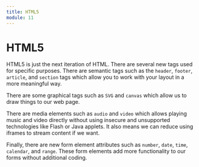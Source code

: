 ```yaml
---
title: HTML5
module: 11
---
```


# HTML5

HTML5 is just the next iteration of HTML.  There are several new tags used for specific purposes.  There are semantic tags such as the `header`, `footer`, `article`, and `section` tags which allow you to work with your layout in a more meaningful way.

There are some graphical tags such as `SVG` and `canvas` which allow us to draw things to our web page.

There are media elements such as `audio` and `video` which allows playing music and video directly without using insecure and unsupported technologies like Flash or Java applets.  It also means we can reduce using iframes to stream content if we want.

Finally, there are new form element attributes such as `number`, `date`, `time`, `calendar`, and `range`.  These form elements add more functionality to our forms without additional coding.

<!--<iframe width="560" height="315" src="https://www.youtube.com/embed/WEBWhS3NwF8" frameborder="0" allow="accelerometer; autoplay; encrypted-media; gyroscope; picture-in-picture" allowfullscreen></iframe>-->